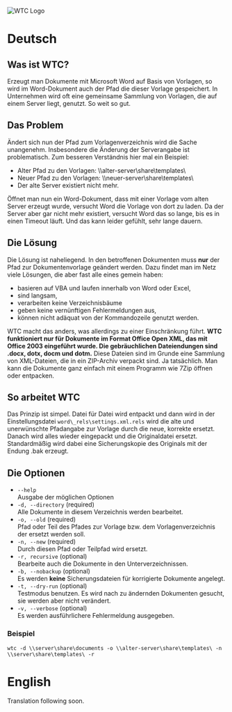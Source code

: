 ![WTC Logo](https://raw.githubusercontent.com/klopps/wtc/master/assets/wtc_logo.png)
# Deutsch
## Was ist WTC?
Erzeugt man Dokumente mit Microsoft Word auf Basis von Vorlagen, so wird im
Word-Dokument auch der Pfad die dieser Vorlage gespeichert. In Unternehmen
wird oft eine gemeinsame Sammlung von Vorlagen, die auf einem Server liegt,
genutzt. So weit so gut.

## Das Problem
Ändert sich nun der Pfad zum Vorlagenverzeichnis wird die Sache unangenehm.
Insbesondere die Änderung der Serverangabe ist problematisch. Zum besseren 
Verständnis hier mal ein Beispiel:

* Alter Pfad zu den Vorlagen: \\\\alter-server\\share\\templates\\
* Neuer Pfad zu den Vorlagen: \\\\neuer-server\\share\\templates\\
* Der alte Server existiert nicht mehr.

Öffnet man nun ein Word-Dokument, dass mit einer Vorlage vom alten Server
erzeugt wurde, versucht Word die Vorlage von dort zu laden. Da der Server
aber gar nicht mehr existiert, versucht Word das so lange, bis es in einen
Timeout läuft. Und das kann leider gefühlt, sehr lange dauern.

## Die Lösung
Die Lösung ist naheliegend. In den betroffenen Dokumenten muss **nur** der
Pfad zur Dokumentenvorlage geändert werden. Dazu findet man im Netz viele
Lösungen, die aber fast alle eines gemein haben:
* basieren auf VBA und laufen innerhalb von Word oder Excel,
* sind langsam,
* verarbeiten keine Verzeichnisbäume
* geben keine vernünftigen Fehlermeldungen aus,
* können nicht adäquat von der Kommandozeile genutzt werden.

WTC macht das anders, was allerdings zu einer Einschränkung führt. **WTC
funktioniert nur für Dokumente im Format Office Open XML, das mit Office 2003
eingeführt wurde. Die gebräuchlichen Dateiendungen sind .docx, dotx, docm und
dotm.** Diese Dateien sind im Grunde eine Sammlung von
XML-Dateien, die in ein ZIP-Archiv verpackt sind. Ja tatsächlich. Man kann die
Dokumente ganz einfach mit einem Programm wie 7Zip öffnen oder entpacken.

## So arbeitet WTC
Das Prinzip ist simpel. Datei für Datei wird entpackt und dann wird in der
Einstellungsdatei `word\_rels\settings.xml.rels` wird die alte und unerwünschte
Pfadangabe zur Vorlage durch die neue, korrekte ersetzt. Danach wird alles
wieder eingepackt und die Originaldatei ersetzt. Standardmäßig wird dabei eine
Sicherungskopie des Originals mit der Endung .bak erzeugt.

## Die Optionen
* `--help`  
Ausgabe der möglichen Optionen
* `-d, --directory` (required)  
Alle Dokumente in diesem Verzeichnis werden bearbeitet.
* `-o, --old` (required)  
Pfad oder Teil des Pfades zur Vorlage bzw. dem Vorlagenverzeichnis der ersetzt werden soll.
* `-n, --new` (required)  
Durch diesen Pfad oder Teilpfad wird ersetzt.
* `-r, recursive` (optional)  
Bearbeite auch die Dokumente in den Unterverzeichnissen.
* `-b, --nobackup` (optional)  
Es werden **keine** Sicherungsdateien für korrigierte Dokumente angelegt.
* `-t, --dry-run` (optional)  
Testmodus benutzen. Es wird nach zu ändernden Dokumenten gesucht, sie werden aber nicht verändert.
* `-v, --verbose` (optional)  
Es werden ausführlichere Fehlermeldung ausgegeben.

### Beispiel
`wtc -d \\server\share\documents -o \\alter-server\share\templates\ -n \\server\share\templates\ -r`


# English

Translation following soon.
